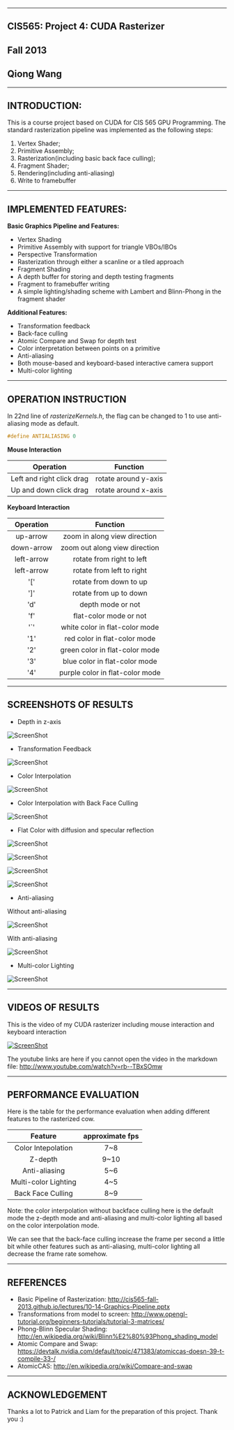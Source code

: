 -------------------------------------------------------------------------------
CIS565: Project 4: CUDA Rasterizer
-------------------------------------------------------------------------------
Fall 2013
-------------------------------------------------------------------------------
Qiong Wang
-------------------------------------------------------------------------------

-------------------------------------------------------------------------------
INTRODUCTION:
-------------------------------------------------------------------------------
This is a course project based on CUDA for CIS 565 GPU Programming. The standard rasterization pipeline was implemented as the following steps:

1. Vertex Shader;
2. Primitive Assembly;
3. Rasterization(including basic back face culling);
4. Fragment Shader;
5. Rendering(including anti-aliasing)
6. Write to framebuffer

-------------------------------------------------------------------------------
IMPLEMENTED FEATURES:
-------------------------------------------------------------------------------
**Basic Graphics Pipeline and Features:**

* Vertex Shading
* Primitive Assembly with support for triangle VBOs/IBOs
* Perspective Transformation
* Rasterization through either a scanline or a tiled approach
* Fragment Shading
* A depth buffer for storing and depth testing fragments
* Fragment to framebuffer writing
* A simple lighting/shading scheme with Lambert and Blinn-Phong in the fragment shader

**Additional Features:**

* Transformation feedback
* Back-face culling
* Atomic Compare and Swap for depth test
* Color interpretation between points on a primitive
* Anti-aliasing
* Both mouse-based and keyboard-based interactive camera support
* Multi-color lighting

-------------------------------------------------------------------------------
OPERATION INSTRUCTION
-------------------------------------------------------------------------------
In 22nd line of *rasterizeKernels.h*, the flag can be changed to 1 to use anti-aliasing mode as default.
``` cpp
#define ANTIALIASING 0
```

**Mouse Interaction**

|          Operation        |        Function      |
|:-------------------------:|:--------------------:|
| Left and right click drag | rotate around y-axis |
| Up and down click drag    | rotate around x-axis |

**Keyboard Interaction**

|          Operation        |            Function           |
|:-------------------------:|:-----------------------------:|
|          up-arrow         | zoom in along view direction  |
|          down-arrow       |zoom out along view direction  |
|          left-arrow       |  rotate from right to left    |
|          left-arrow       |  rotate from left to right    |
|             '['           |  rotate from down to up       |
|             ']'           |  rotate from up to down       |
|             'd'           |       depth mode or not       |
|             'f'           |   flat-color mode or not      |
|             '`'           |white color in flat-color mode |
|             '1'           | red color in flat-color mode  |
|             '2'           |green color in flat-color mode |
|             '3'           | blue color in flat-color mode |
|             '4'           |purple color in flat-color mode|

-------------------------------------------------------------------------------
SCREENSHOTS OF RESULTS
-------------------------------------------------------------------------------
* Depth in z-axis

![ScreenShot](https://raw.github.com/GabriellaQiong/Project4-Rasterizer/master/10302226.PNG)

* Transformation Feedback

![ScreenShot](https://raw.github.com/GabriellaQiong/Project4-Rasterizer/master/10302254.PNG)

* Color Interpolation

![ScreenShot](https://raw.github.com/GabriellaQiong/Project4-Rasterizer/master/10301538.PNG)

* Color Interpolation with Back Face Culling

![ScreenShot](https://raw.github.com/GabriellaQiong/Project4-Rasterizer/master/10311946.PNG)

* Flat Color with diffusion and specular reflection

![ScreenShot](https://raw.github.com/GabriellaQiong/Project4-Rasterizer/master/10311942.PNG)

![ScreenShot](https://raw.github.com/GabriellaQiong/Project4-Rasterizer/master/10311943.PNG)

![ScreenShot](https://raw.github.com/GabriellaQiong/Project4-Rasterizer/master/10311944.PNG)

![ScreenShot](https://raw.github.com/GabriellaQiong/Project4-Rasterizer/master/10311945.PNG)

* Anti-aliasing

Without anti-aliasing

![ScreenShot](https://raw.github.com/GabriellaQiong/Project4-Rasterizer/master/10311939.PNG)

With anti-aliasing

![ScreenShot](https://raw.github.com/GabriellaQiong/Project4-Rasterizer/master/10311940.PNG)

* Multi-color Lighting

![ScreenShot](https://raw.github.com/GabriellaQiong/Project4-Rasterizer/master/10311941.PNG)


-------------------------------------------------------------------------------
VIDEOS OF RESULTS
-------------------------------------------------------------------------------

This is the video of my CUDA rasterizer including mouse interaction and keyboard interaction

[![ScreenShot](https://raw.github.com/GabriellaQiong/Project4-Rasterizer/master/videoscreenshot.PNG)](http://www.youtube.com/watch?v=rb--TBxSOmw)

The youtube links are here if you cannot open the video in the markdown file: http://www.youtube.com/watch?v=rb--TBxSOmw

-------------------------------------------------------------------------------
PERFORMANCE EVALUATION
-------------------------------------------------------------------------------
Here is the table for the performance evaluation when adding different features to the rasterized cow.

|   Feature          |  approximate fps  |
|:------------------:|:-----------------:|
| Color Intepolation |       7~8         |
|    Z-depth         |       9~10        |
|   Anti-aliasing    |       5~6         |
|Multi-color Lighting|       4~5         |
| Back Face Culling  |       8~9         |

Note: the color interpolation without backface culling here is the default mode the z-depth mode and anti-aliasing and multi-color lighting all based on the color interpolation mode.

We can see that the back-face culling increase the frame per second a little bit while other features such as anti-aliasing, multi-color lighting all decrease the frame rate somehow.

-------------------------------------------------------------------------------
REFERENCES
-------------------------------------------------------------------------------
* Basic Pipeline of Rasterization:      http://cis565-fall-2013.github.io/lectures/10-14-Graphics-Pipeline.pptx
* Transformations from model to screen: http://www.opengl-tutorial.org/beginners-tutorials/tutorial-3-matrices/
* Phong-Blinn Specular Shading:         http://en.wikipedia.org/wiki/Blinn%E2%80%93Phong_shading_model
* Atomic Compare and Swap:              https://devtalk.nvidia.com/default/topic/471383/atomiccas-doesn-39-t-compile-33-/
* AtomicCAS:                            http://en.wikipedia.org/wiki/Compare-and-swap

-------------------------------------------------------------------------------
ACKNOWLEDGEMENT
-------------------------------------------------------------------------------
Thanks a lot to Patrick and Liam for the preparation of this project. Thank you :)

